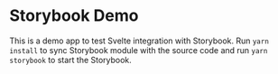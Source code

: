 # Storybook Demo

This is a demo app to test Svelte integration with Storybook. Run `yarn install` to sync Storybook module with the source code and run `yarn storybook` to start the Storybook.
